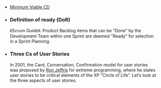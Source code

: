 - [Minimum Viable CD](https://minimumcd.org/minimumcd/#continuous-integration)
- ### Definition of ready (DoR)
  《Scrum Guide》: Product Backlog items that can be “Done” by the Development Team within one Sprint are deemed “Ready” for selection in a Sprint Planning.
- ### Three Cs of User Stories
  In 2001, the Card, Conversation, Confirmation model for user stories was proposed by [Ron Jeffris](http://xprogramming.com/articles/expcardconversationconfirmation/) for extreme programming, where he states user stories to be critical elements of the XP “Circle of Life”. Let’s look at the three aspects of user stories.